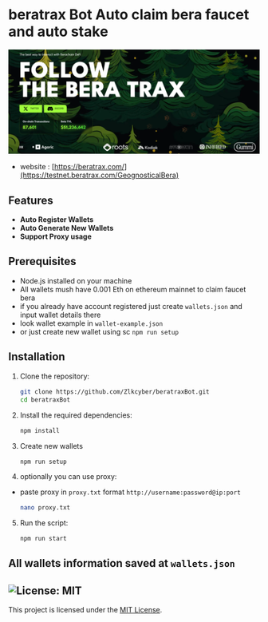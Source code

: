 # beratrax Bot Auto claim bera faucet and auto stake

![banner](image-1.png)
- website : [https://beratrax.com/](https://testnet.beratrax.com/GeognosticalBera)
## Features

- **Auto Register Wallets**
- **Auto Generate New Wallets**
- **Support Proxy usage**

## Prerequisites

- Node.js installed on your machine
- All wallets mush have 0.001 Eth on ethereum mainnet to claim faucet bera 
- if you already have account registered just create `wallets.json` and input wallet details there
- look wallet example in `wallet-example.json`
- or just create new wallet using sc `npm run setup`

## Installation

1. Clone the repository:
    ```sh
    git clone https://github.com/Zlkcyber/beratraxBot.git
    cd beratraxBot
    ```

2. Install the required dependencies:
    ```sh
    npm install
    ```
3. Create new wallets
    ```
    npm run setup
    ```
4. optionally you can use proxy: 
- paste proxy in `proxy.txt` format `http://username:password@ip:port` 
    ```sh
    nano proxy.txt
    ```
5. Run the script:
    ```sh
    npm run start
    ```

## All wallets information saved at `wallets.json`


## ![License: MIT](https://img.shields.io/badge/License-MIT-yellow.svg)

This project is licensed under the [MIT License](LICENSE).